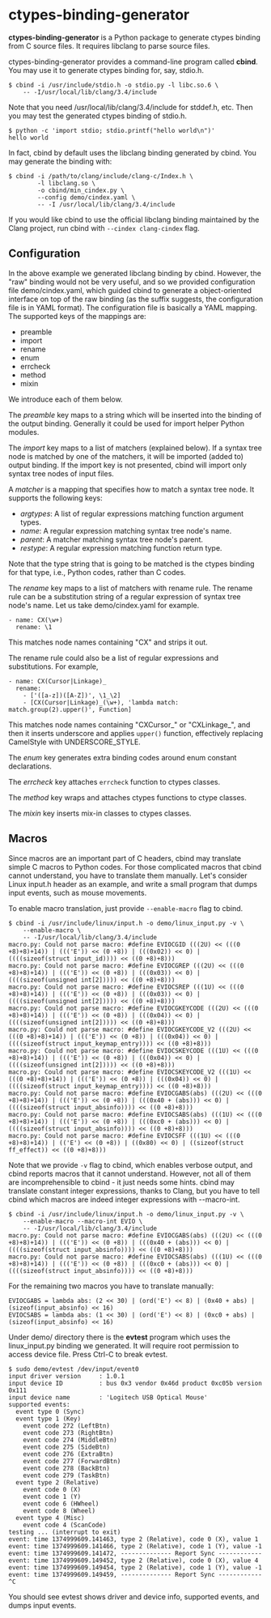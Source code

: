 ctypes-binding-generator
========================

**ctypes-binding-generator** is a Python package to generate ctypes binding
from C source files.  It requires libclang to parse source files.

ctypes-binding-generator provides a command-line program called **cbind**.
You may use it to generate ctypes binding for, say, stdio.h.

    $ cbind -i /usr/include/stdio.h -o stdio.py -l libc.so.6 \
        -- -I/usr/local/lib/clang/3.4/include

Note that you need /usr/local/lib/clang/3.4/include for stddef.h, etc.
Then you may test the generated ctypes binding of stdio.h.

    $ python -c 'import stdio; stdio.printf("hello world\n")'
    hello world

In fact, cbind by default uses the libclang binding generated by cbind.
You may generate the binding with:

    $ cbind -i /path/to/clang/include/clang-c/Index.h \
            -l libclang.so \
            -o cbind/min_cindex.py \
            --config demo/cindex.yaml \
            -- -I /usr/local/lib/clang/3.4/include

If you would like cbind to use the official libclang binding maintained by
the Clang project, run cbind with `--cindex clang-cindex` flag.

Configuration
-------------

In the above example we generated libclang binding by cbind.  However, the "raw"
binding would not be very useful, and so we provided configuration file
demo/cindex.yaml, which guided cbind to generate a object-oriented interface on
top of the raw binding (as the suffix suggests, the configuration file is in
YAML format).  The configuration file is basically a YAML mapping.  The
supported keys of the mappings are:

  * preamble
  * import
  * rename
  * enum
  * errcheck
  * method
  * mixin

We introduce each of them below.

The *preamble* key maps to a string which will be inserted into the binding
of the output binding.  Generally it could be used for import helper Python
modules.

The *import* key maps to a list of matchers (explained below).  If a syntax
tree node is matched by one of the matchers, it will be imported (added to)
output binding.  If the import key is not presented, cbind will import only
syntax tree nodes of input files.

A *matcher* is a mapping that specifies how to match a syntax tree node.  It
supports the following keys:

  * *argtypes*: A list of regular expressions matching function argument types.
  * *name*: A regular expression matching syntax tree node's name.
  * *parent*: A matcher matching syntax tree node's parent.
  * *restype*: A regular expression matching function return type.

Note that the type string that is going to be matched is the ctypes binding for
that type, i.e., Python codes, rather than C codes.

The *rename* key maps to a list of matchers with rename rule.  The rename rule
can be a substitution string of a regular expression of syntax tree node's
name.  Let us take demo/cindex.yaml for example.

```
- name: CX(\w+)
  rename: \1
```

This matches node names containing "CX" and strips it out.

The rename rule could also be a list of regular expressions and substitutions.
For example,

```
- name: CX(Cursor|Linkage)_
  rename:
    - ['([a-z])([A-Z])', \1_\2]
    - [CX(Cursor|Linkage)_(\w+), 'lambda match: match.group(2).upper()', Function]
```

This matches node names containing "CXCursor_" or "CXLinkage_", and then it
inserts underscore and applies `upper()` function, effectively replacing
CamelStyle with UNDERSCORE_STYLE.

The *enum* key generates extra binding codes around enum constant declarations.

The *errcheck* key attaches `errcheck` function to ctypes classes.

The *method* key wraps and attaches ctypes functions to ctype classes.

The *mixin* key inserts mix-in classes to ctypes classes.

Macros
------

Since macros are an important part of C headers, cbind may translate
simple C macros to Python codes.  For those complicated macros that cbind
cannot understand, you have to translate them manually.  Let's consider
Linux input.h header as an example, and write a small program that dumps
input events, such as mouse movements.

To enable macro translation, just provide `--enable-macro` flag to cbind.

    $ cbind -i /usr/include/linux/input.h -o demo/linux_input.py -v \
        --enable-macro \
        -- -I/usr/local/lib/clang/3.4/include
    macro.py: Could not parse macro: #define EVIOCGID (((2U) << (((0 +8)+8)+14)) | ((('E')) << (0 +8)) | (((0x02)) << 0) | ((((sizeof(struct input_id)))) << ((0 +8)+8)))
    macro.py: Could not parse macro: #define EVIOCGREP (((2U) << (((0 +8)+8)+14)) | ((('E')) << (0 +8)) | (((0x03)) << 0) | ((((sizeof(unsigned int[2])))) << ((0 +8)+8)))
    macro.py: Could not parse macro: #define EVIOCSREP (((1U) << (((0 +8)+8)+14)) | ((('E')) << (0 +8)) | (((0x03)) << 0) | ((((sizeof(unsigned int[2])))) << ((0 +8)+8)))
    macro.py: Could not parse macro: #define EVIOCGKEYCODE (((2U) << (((0 +8)+8)+14)) | ((('E')) << (0 +8)) | (((0x04)) << 0) | ((((sizeof(unsigned int[2])))) << ((0 +8)+8)))
    macro.py: Could not parse macro: #define EVIOCGKEYCODE_V2 (((2U) << (((0 +8)+8)+14)) | ((('E')) << (0 +8)) | (((0x04)) << 0) | ((((sizeof(struct input_keymap_entry)))) << ((0 +8)+8)))
    macro.py: Could not parse macro: #define EVIOCSKEYCODE (((1U) << (((0 +8)+8)+14)) | ((('E')) << (0 +8)) | (((0x04)) << 0) | ((((sizeof(unsigned int[2])))) << ((0 +8)+8)))
    macro.py: Could not parse macro: #define EVIOCSKEYCODE_V2 (((1U) << (((0 +8)+8)+14)) | ((('E')) << (0 +8)) | (((0x04)) << 0) | ((((sizeof(struct input_keymap_entry)))) << ((0 +8)+8)))
    macro.py: Could not parse macro: #define EVIOCGABS(abs) (((2U) << (((0 +8)+8)+14)) | ((('E')) << (0 +8)) | (((0x40 + (abs))) << 0) | ((((sizeof(struct input_absinfo)))) << ((0 +8)+8)))
    macro.py: Could not parse macro: #define EVIOCSABS(abs) (((1U) << (((0 +8)+8)+14)) | ((('E')) << (0 +8)) | (((0xc0 + (abs))) << 0) | ((((sizeof(struct input_absinfo)))) << ((0 +8)+8)))
    macro.py: Could not parse macro: #define EVIOCSFF (((1U) << (((0 +8)+8)+14)) | (('E') << (0 +8)) | ((0x80) << 0) | ((sizeof(struct ff_effect)) << ((0 +8)+8)))

Note that we provide `-v` flag to cbind, which enables verbose output, and
cbind reports macros that it cannot understand.  However, not all of them
are incomprehensible to cbind - it just needs some hints.  cbind may translate
constant integer expressions, thanks to Clang, but you have to tell cbind
which macros are indeed integer expressions with --macro-int.

    $ cbind -i /usr/include/linux/input.h -o demo/linux_input.py -v \
        --enable-macro --macro-int EVIO \
        -- -I/usr/local/lib/clang/3.4/include
    macro.py: Could not parse macro: #define EVIOCGABS(abs) (((2U) << (((0 +8)+8)+14)) | ((('E')) << (0 +8)) | (((0x40 + (abs))) << 0) | ((((sizeof(struct input_absinfo)))) << ((0 +8)+8)))
    macro.py: Could not parse macro: #define EVIOCSABS(abs) (((1U) << (((0 +8)+8)+14)) | ((('E')) << (0 +8)) | (((0xc0 + (abs))) << 0) | ((((sizeof(struct input_absinfo)))) << ((0 +8)+8)))

For the remaining two macros you have to translate manually:

    EVIOCGABS = lambda abs: (2 << 30) | (ord('E') << 8) | (0x40 + abs) | (sizeof(input_absinfo) << 16)
    EVIOCSABS = lambda abs: (1 << 30) | (ord('E') << 8) | (0xc0 + abs) | (sizeof(input_absinfo) << 16)

Under demo/ directory there is the **evtest** program which uses the
linux\_input.py binding we generated.  It will require root permission to
access device file.  Press Ctrl-C to break evtest.

    $ sudo demo/evtest /dev/input/event0
    input driver version     : 1.0.1
    input device ID          : bus 0x3 vendor 0x46d product 0xc05b version 0x111
    input device name        : 'Logitech USB Optical Mouse'
    supported events:
      event type 0 (Sync)
      event type 1 (Key)
        event code 272 (LeftBtn)
        event code 273 (RightBtn)
        event code 274 (MiddleBtn)
        event code 275 (SideBtn)
        event code 276 (ExtraBtn)
        event code 277 (ForwardBtn)
        event code 278 (BackBtn)
        event code 279 (TaskBtn)
      event type 2 (Relative)
        event code 0 (X)
        event code 1 (Y)
        event code 6 (HWheel)
        event code 8 (Wheel)
      event type 4 (Misc)
        event code 4 (ScanCode)
    testing ... (interrupt to exit)
    event: time 1374999609.141463, type 2 (Relative), code 0 (X), value 1
    event: time 1374999609.141466, type 2 (Relative), code 1 (Y), value -1
    event: time 1374999609.141472, -------------- Report Sync ------------
    event: time 1374999609.149452, type 2 (Relative), code 0 (X), value 4
    event: time 1374999609.149454, type 2 (Relative), code 1 (Y), value -1
    event: time 1374999609.149459, -------------- Report Sync ------------
    ^C

You should see evtest shows driver and device info, supported events,
and dumps input events.
